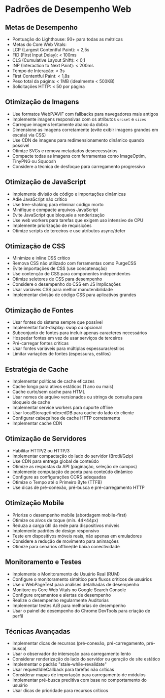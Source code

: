 # Padrões de Desempenho Web

## Metas de Desempenho

- Pontuação do Lighthouse: 90+ para todas as métricas
- Metas do Core Web Vitals:
- LCP (Largest Contentful Paint): < 2,5s
- FID (First Input Delay): < 100ms
- CLS (Cumulative Layout Shift): < 0,1
- INP (Interaction to Next Paint): < 200ms
- Tempo de Interação: < 3s
- First Contentful Paint: < 1,8s
- Peso total da página: < 1MB (idealmente < 500KB)
- Solicitações HTTP: < 50 por página

## Otimização de Imagens

- Use formatos WebP/AVIF com fallbacks para navegadores mais antigos
- Implemente imagens responsivas com os atributos `srcset` e `sizes`
- Carregue imagens lentamente abaixo da dobra
- Dimensione as imagens corretamente (evite exibir imagens grandes em escala) via CSS)
- Use CDN de imagens para redimensionamento dinâmico quando possível
- Otimize SVGs e remova metadados desnecessários
- Compacte todas as imagens com ferramentas como ImageOptim, TinyPNG ou Squoosh
- Considere a técnica de desfoque para carregamento progressivo

## Otimização de JavaScript

- Implemente divisão de código e importações dinâmicas
- Adie JavaScript não crítico
- Use tree-shaking para eliminar código morto
- Minifique e compacte arquivos JavaScript
- Evite JavaScript que bloqueie a renderização
- Use web workers para tarefas que exigem uso intensivo de CPU
- Implemente priorização de requisições
- Otimize scripts de terceiros e use atributos async/defer

## Otimização de CSS

- Minimize e inline CSS crítico
- Remova CSS não utilizado com ferramentas como PurgeCSS
- Evite importações de CSS (use concatenação)
- Use contenção de CSS para componentes independentes
- Otimize seletores de CSS para desempenho
- Considere o desempenho do CSS em JS Implicações
- Usar variáveis CSS para melhor manutenibilidade
- Implementar divisão de código CSS para aplicativos grandes

## Otimização de Fontes

- Usar fontes do sistema sempre que possível
- Implementar font-display: swap ou opcional
- Subconjunto de fontes para incluir apenas caracteres necessários
- Hospedar fontes em vez de usar serviços de terceiros
- Pré-carregar fontes críticas
- Usar fontes variáveis para múltiplas espessuras/estilos
- Limitar variações de fontes (espessuras, estilos)

## Estratégia de Cache

- Implementar políticas de cache eficazes
- Cache longo para ativos estáticos (1 ano ou mais)
- Cache curto/sem cache para HTML
- Usar nomes de arquivo versionados ou strings de consulta para bloqueio de cache
- Implementar service workers para suporte offline
- Usar localStorage/IndexedDB para cache do lado do cliente
- Configurar cabeçalhos de cache HTTP corretamente
- Implementar cache CDN

## Otimização de Servidores

- Habilitar HTTP/2 ou HTTP/3
- Implementar compactação do lado do servidor (Brotli/Gzip)
- Use CDN para entrega global de conteúdo
- Otimize as respostas da API (paginação, seleção de campos)
- Implemente computação de ponta para conteúdo dinâmico
- Configure as configurações CORS adequadas
- Otimize o Tempo até o Primeiro Byte (TTFB)
- Use dicas de pré-conexão, pré-busca e pré-carregamento HTTP

## Otimização Mobile

- Priorize o desempenho mobile (abordagem mobile-first)
- Otimize os alvos de toque (mín. 44×44px)
- Reduza a carga útil da rede para dispositivos móveis
- Implemente padrões de design responsivo
- Teste em dispositivos móveis reais, não apenas em emuladores
- Considere a redução de movimento para animações
- Otimize para cenários offline/de baixa conectividade

## Monitoramento e Testes

- Implemente o Monitoramento de Usuário Real (RUM)
- Configure o monitoramento sintético para fluxos críticos de usuários
- Use o WebPageTest para análises detalhadas de desempenho
- Monitore os Core Web Vitals no Google Search Console
- Configure orçamentos e alertas de desempenho
- Realize o desempenho regularmente Auditorias
- Implementar testes A/B para melhorias de desempenho
- Usar o painel de desempenho do Chrome DevTools para criação de perfil

## Técnicas Avançadas

- Implementar dicas de recursos (pré-conexão, pré-carregamento, pré-busca)
- Usar o observador de interseção para carregamento lento
- Considerar renderização do lado do servidor ou geração de site estático
- Implementar o padrão "stale-while-revalidate"
- Usar requestIdleCallback para tarefas não críticas
- Considerar mapas de importação para carregamento de módulos
- Implementar pré-busca preditiva com base no comportamento do usuário
- Usar dicas de prioridade para recursos críticos